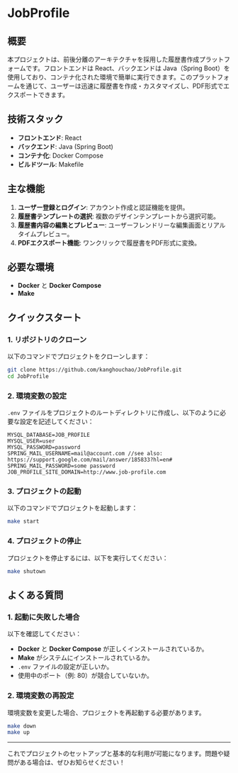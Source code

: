 # JobProfile

## 概要

本プロジェクトは、前後分離のアーキテクチャを採用した履歴書作成プラットフォームです。フロントエンドは React、バックエンドは Java（Spring Boot）を使用しており、コンテナ化された環境で簡単に実行できます。このプラットフォームを通じて、ユーザーは迅速に履歴書を作成・カスタマイズし、PDF形式でエクスポートできます。

## 技術スタック

- **フロントエンド**: React
- **バックエンド**: Java (Spring Boot)
- **コンテナ化**: Docker Compose
- **ビルドツール**: Makefile

## 主な機能

1. **ユーザー登録とログイン**: アカウント作成と認証機能を提供。
2. **履歴書テンプレートの選択**: 複数のデザインテンプレートから選択可能。
3. **履歴書内容の編集とプレビュー**: ユーザーフレンドリーな編集画面とリアルタイムプレビュー。
4. **PDFエクスポート機能**: ワンクリックで履歴書をPDF形式に変換。

## 必要な環境

- **Docker** と **Docker Compose**
- **Make**

## クイックスタート

### 1. リポジトリのクローン

以下のコマンドでプロジェクトをクローンします：

```bash
git clone https://github.com/kanghouchao/JobProfile.git
cd JobProfile
```

### 2. 環境変数の設定

`.env` ファイルをプロジェクトのルートディレクトリに作成し、以下のように必要な設定を記述してください：

```
MYSQL_DATABASE=JOB_PROFILE
MYSQL_USER=user
MYSQL_PASSWORD=password
SPRING_MAIL_USERNAME=mail@account.com //see also: https://support.google.com/mail/answer/185833?hl=en#
SPRING_MAIL_PASSWORD=some password
JOB_PROFILE_SITE_DOMAIN=http://www.job-profile.com
```

### 3. プロジェクトの起動

以下のコマンドでプロジェクトを起動します：

```bash
make start
```

### 4. プロジェクトの停止

プロジェクトを停止するには、以下を実行してください：

```bash
make shutown
```

## よくある質問

### 1. 起動に失敗した場合

以下を確認してください：

- **Docker** と **Docker Compose** が正しくインストールされているか。
- **Make** がシステムにインストールされているか。
- `.env` ファイルの設定が正しいか。
- 使用中のポート（例: 80）が競合していないか。

### 2. 環境変数の再設定

環境変数を変更した場合、プロジェクトを再起動する必要があります。

```bash
make down
make up
```

---

これでプロジェクトのセットアップと基本的な利用が可能になります。問題や疑問がある場合は、ぜひお知らせください！


